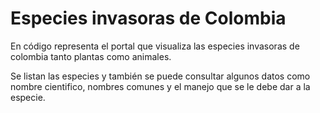 # Especies invasoras de Colombia

En código representa el portal que visualiza las especies invasoras de colombia tanto plantas como animales. 

Se listan las especies y también se puede consultar algunos datos como nombre cientifico, nombres comunes y el manejo que se le debe dar a la especie.
